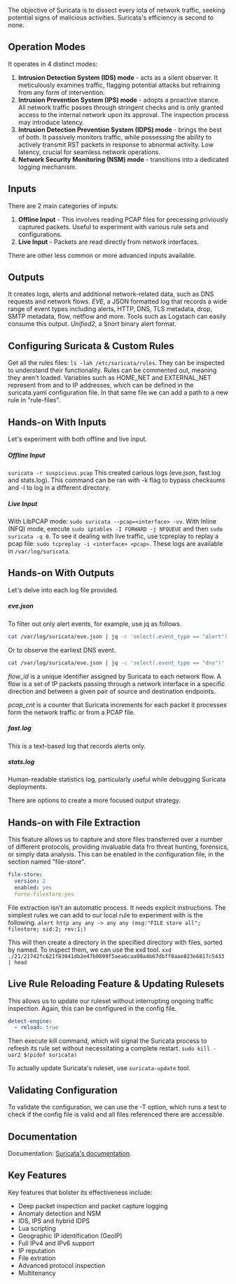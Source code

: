 The objective of Suricata is to dissect every iota of network traffic, seeking potential signs of malicious activities. Suricata's efficiency is second to none.

## Operation Modes

It operates in 4 distinct modes:
1. **Intrusion Detection System (IDS) mode** - acts as a silent observer. It meticulously examines traffic, flagging potential attacks but refraining from any form of intervention.
2. **Intrusion Prevention System (IPS) mode** - adopts a proactive stance. All network traffic passes through stringent checks and is only granted access to the internal network upon its approval. The inspection process may introduce latency.
3. **Intrusion Detection Prevention System (IDPS) mode** - brings the best of both. It passively monitors traffic, while possessing the ability to actively transmit RST packets in response to abnormal activity. Low latency, crucial for seamless network operations.
4. **Network Security Monitoring (NSM) mode** - transitions into a dedicated logging mechanism.

## Inputs

There are 2 main categories of inputs:
1. **Offline Input** - This involves reading PCAP files for precessing priviously captured packets. Useful to experiment with various rule sets and configurations.
2. **Live Input** - Packets are read directly from network interfaces.

There are other less common or more advanced inputs available.

## Outputs

It creates logs, alerts and additional network-related data, such as DNS requests and network flows. *EVE*, a JSON formatted log that records a wide range of event types including alerts, HTTP, DNS, TLS metadata, drop, SMTP metadata, flow, netflow and more. Tools such as Logstach can easily consume this output. *Unified2*, a Snort binary alert format.

## Configuring Suricata & Custom Rules

Get all the rules files: `ls -lah /etc/suricata/rules`.
They can be inspected to understand their functionality.
Rules can be commented out, meaning they aren't loaded.
Variables such as HOME_NET and EXTERNAL_NET represent from and to IP addresses, which can be defined in the suricata.yaml configuration file.
In that same file we can add a path to a new rule in "rule-files".

## Hands-on With Inputs

Let's experiment with both offline and live input.

##### Offline Input
`suricata -r suspicious.pcap`
This created carious logs (eve.json, fast.log and stats.log). This command can be ran with -k flag to bypass checksums and -l to log in a different directory.

##### Live Input
With LibPCAP mode: `sudo suricata --pcap=<interface> -vv`.
With Inline (NFQ) mode, execute `sudo iptables -I FORWARD -j NFQUEUE` and then `sudo suricata -q 0`.
To see it dealing with live traffic, use tcpreplay to replay a pcap file: `sudo tcpreplay -i <interface> <pcap>`. These logs are available in `/var/log/suricata`.

## Hands-on With Outputs

Let's delve into each log file provided.

##### eve.json
To filter out only alert events, for example, use jq as follows.
```sh
cat /var/log/suricata/eve.json | jq -c 'select(.event_type == "alert")'
```

Or to observe the earliest DNS event.
```sh
cat /var/log/suricata/eve.json | jq -c 'select(.event_type == "dns")' | head -1 | jq .
```

*flow_id* is a unique identifier assigned by Suricata to each network flow. A flow is a set of IP packets passing through a network interface in a specific direction and between a given pair of source and destination endpoints.

*pcap_cnt* is a counter that Suricata increments for each packet it processes form the network traffic or from a PCAP file.

##### fast.log
This is a text-based log that records alerts only.

##### stats.log
Human-readable statistics log, particularly useful while debugging Suricata deployments.

There are options to create a more focused output strategy.

## Hands-on with File Extraction

This feature allows us to capture and store files transferred over a number of different protocols, providing invaluable data fro threat hunting, forensics, or simply data analysis.
This can be enabled in the configuration file, in the section named "file-store".
```yaml
file-store:
  version: 2
  enabled: yes
  force-filestore:yes
```

File extraction isn't an automatic process. It needs explicit instructions. The simplest rules we can add to our local rule to experiment with is the following.
`alert http any any -> any any (msg:"FILE store all"; filestore; sid:2; rev:1;)`

This will then create a directory in the specified directory with files, sorted by named. To inspect them, we can use the xxd tool.
`xxd ./21/21742fc621f83041db2e47b0899f5aea6caa00a4b67dbff0aae823e6817c5433 | head`

## Live Rule Reloading Feature & Updating Rulesets

This allows us to update our ruleset without interrupting ongoing traffic inspection. Again, this can be configured in the config file.
```yaml
detect-engine:
  - reload: true
```

Then execute kill command, which will signal the Suricata process to refresh its rule set without necessitating a complete restart.
`sudo kill -usr2 $(pidof suricata)`

To actually update Suricata's ruleset, use `suricata-update` tool.

## Validating Configuration

To validate the configuration, we can use the -T option, which runs a test to check if the config file is valid and all files referenced there are accessible.

## Documentation

Documentation: [Suricata's documentation](https://docs.suricata.io/).

## Key Features

Key features that bolster its effectiveness include:
- Deep packet inspection and packet capture logging
- Anomaly detection and NSM
- IDS, IPS and hybrid IDPS
- Lua scripting
- Geographic IP identification (GeoIP)
- Full IPv4 and IPv6 support
- IP reputation
- File extration
- Advanced protocol inspection
- Multitenancy

